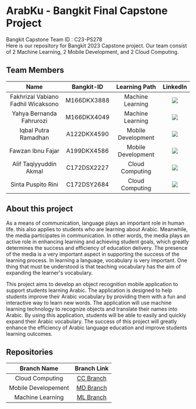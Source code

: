 # ArabKu - Bangkit Final Capstone Project

Bangkit Capstone Team ID : C23-PS278 <br>
Here is our repository for Bangkit 2023 Capstone project. Our team consist of 2 Machine Learning, 2 Mobile Development, and 2 Cloud Computing.

## Team Members
|              Name                  | Bangkit-ID  |   Learning Path     | LinkedIn |
| :--------------------------------: | :---------: | :-----------------: | :---: |
| Fakhrizal Vabiano Fadhil Wicaksono | M166DKX3888 |   Machine Learning  | <a href="https://www.linkedin.com/in/fakhrizalvabiano/"><img src="https://img.shields.io/badge/LinkedIn-0077B5?style=for-the-badge&logo=linkedin&logoColor=white" /> |
|      Yahya Bernanda Fahrurozi      | M166DKX4049 |   Machine Learning  | <a href="https://www.linkedin.com/in/yahya-bernanda-fahrurozi-442997271/"><img src="https://img.shields.io/badge/LinkedIn-0077B5?style=for-the-badge&logo=linkedin&logoColor=white" /> |
|         Iqbal Putra Ramadhan       | A122DKX4590 |  Mobile Development | <a href="https://www.linkedin.com/in/iqbal-putra-ramadhan-b14798179/"><img src="https://img.shields.io/badge/LinkedIn-0077B5?style=for-the-badge&logo=linkedin&logoColor=white" /> |
|          Fawzan Ibnu Fajar         | A199DKX4586 |  Mobile Development | <a href="MASUKKAN LINK LINKEDIN"><img src="https://img.shields.io/badge/LinkedIn-0077B5?style=for-the-badge&logo=linkedin&logoColor=white" /> |
|       Alif Taqiyyuddin Akmal       | C172DSX2227 |    Cloud Computing  | <a href="https://www.linkedin.com/in/alif-taqiyyuddin-akmal-2549ba135/"><img src="https://img.shields.io/badge/LinkedIn-0077B5?style=for-the-badge&logo=linkedin&logoColor=white" /> |
|         Sinta Puspito Rini         | C172DSY2684 |    Cloud Computing  | <a href="https://www.linkedin.com/in/sintapuspitorini/"> <img src="https://img.shields.io/badge/LinkedIn-0077B5?style=for-the-badge&logo=linkedin&logoColor=white" /> |

## About this project
As a means of communication, language plays an important role in human life. this also applies to students who are learning about Arabic. Meanwhile, the media participates in communication. In other words, the media plays an active role in enhancing learning and achieving student goals, which greatly determines the success and efficiency of education delivery. The presence of the media is a very important aspect in supporting the success of the learning process. In learning a language, vocabulary is very important. One thing that must be understood is that teaching vocabulary has the aim of expanding the learner's vocabulary.

This project aims to develop an object recognition mobile application to support students learning Arabic. The application is designed to help students improve their Arabic vocabulary by providing them with a fun and interactive way to learn new words. The application will use machine learning technology to recognize objects and translate their names into Arabic. By using this application, students will be able to easily and quickly expand their Arabic vocabulary. The success of this project will greatly enhance the efficiency of Arabic language education and improve students learning outcomes.

## Repositories
| Branch Name | Branch Link |
| :----------------: | :--------------------------------------------------------------------------------------: |
| Cloud Computing | [CC Branch](https://github.com/akmalalf/ArabKu/tree/cloud) |
| Mobile Developement | [MD Branch](https://github.com/akmalalf/ArabKu/tree/mobile-app) |
| Machine Learning | [ML Branch](https://github.com/akmalalf/ArabKu/tree/machine-learning) |
  
